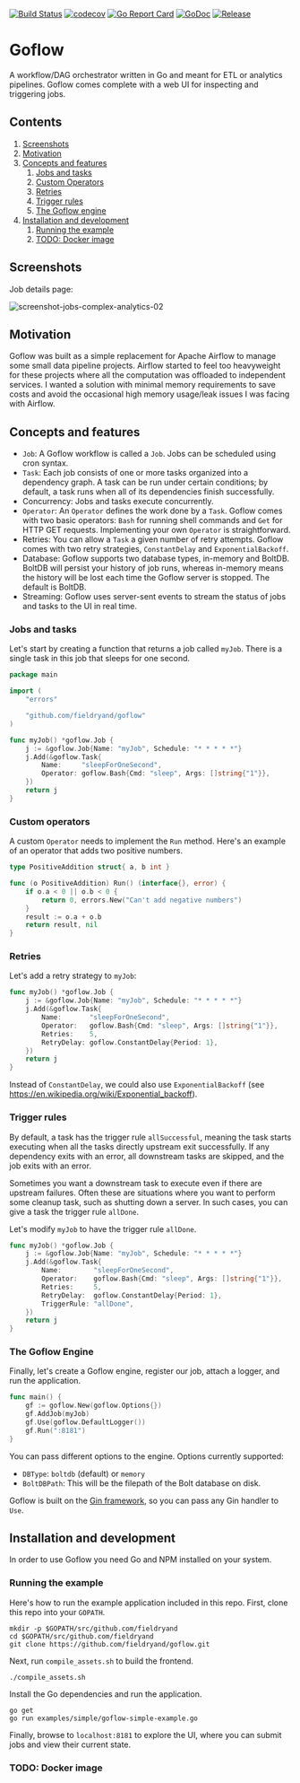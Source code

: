 [![Build Status](https://travis-ci.com/fieldryand/goflow.svg?branch=master)](https://travis-ci.com/fieldryand/goflow)
[![codecov](https://codecov.io/gh/fieldryand/goflow/branch/master/graph/badge.svg)](https://codecov.io/gh/fieldryand/goflow)
[![Go Report Card](https://goreportcard.com/badge/github.com/fieldryand/goflow)](https://goreportcard.com/report/github.com/fieldryand/goflow)
[![GoDoc](https://pkg.go.dev/badge/github.com/fieldryand/goflow?status.svg)](https://pkg.go.dev/github.com/fieldryand/goflow?tab=doc)
[![Release](https://img.shields.io/github/v/release/fieldryand/goflow)](https://github.com/fieldryand/goflow/releases)

# Goflow

A workflow/DAG orchestrator written in Go and meant for ETL or analytics pipelines. Goflow comes complete with a web UI for inspecting and triggering jobs.

## Contents

1. [Screenshots](#screenshots)
2. [Motivation](#motivation)
3. [Concepts and features](#concepts-and-features)
   1. [Jobs and tasks](#jobs-and-tasks)
   2. [Custom Operators](#custom-operators)
   3. [Retries](#retries)
   4. [Trigger rules](#trigger-rules)
   5. [The Goflow engine](#the-goflow-engine)
4. [Installation and development](#installation-and-development)
   1. [Running the example](#running-the-example)
   2. [TODO: Docker image](#todo-docker-image)

## Screenshots

Job details page:

![screenshot-jobs-complex-analytics-02](https://user-images.githubusercontent.com/3333324/120916675-3375d680-c6ab-11eb-8a28-a5adecd34512.png)

## Motivation

Goflow was built as a simple replacement for Apache Airflow to manage some small data pipeline projects. Airflow started to feel too heavyweight for these projects where all the computation was offloaded to independent services. I wanted a solution with minimal memory requirements to save costs and avoid the occasional high memory usage/leak issues I was facing with Airflow.

## Concepts and features

- `Job`: A Goflow workflow is called a `Job`. Jobs can be scheduled using cron syntax.
- `Task`: Each job consists of one or more tasks organized into a dependency graph. A task can be run under certain conditions; by default, a task runs when all of its dependencies finish successfully.
- Concurrency: Jobs and tasks execute concurrently.
- `Operator`: An `Operator` defines the work done by a `Task`. Goflow comes with two basic operators: `Bash` for running shell commands and `Get` for HTTP GET requests. Implementing your own `Operator` is straightforward.
- Retries: You can allow a `Task` a given number of retry attempts. Goflow comes with two retry strategies, `ConstantDelay` and `ExponentialBackoff`.
- Database: Goflow supports two database types, in-memory and BoltDB. BoltDB will persist your history of job runs, whereas in-memory means the history will be lost each time the Goflow server is stopped. The default is BoltDB.
- Streaming: Goflow uses server-sent events to stream the status of jobs and tasks to the UI in real time.

### Jobs and tasks

Let's start by creating a function that returns a job called `myJob`. There is a single task in this job that sleeps for one second.

```go
package main

import (
	"errors"

	"github.com/fieldryand/goflow"
)

func myJob() *goflow.Job {
	j := &goflow.Job{Name: "myJob", Schedule: "* * * * *"}
	j.Add(&goflow.Task{
		Name:     "sleepForOneSecond",
		Operator: goflow.Bash{Cmd: "sleep", Args: []string{"1"}},
	})
	return j
}
```

### Custom operators

A custom `Operator` needs to implement the `Run` method. Here's an example of an operator that adds two positive numbers.

```go
type PositiveAddition struct{ a, b int }

func (o PositiveAddition) Run() (interface{}, error) {
	if o.a < 0 || o.b < 0 {
		return 0, errors.New("Can't add negative numbers")
	}
	result := o.a + o.b
	return result, nil
}
```

### Retries

Let's add a retry strategy to `myJob`:

```go
func myJob() *goflow.Job {
	j := &goflow.Job{Name: "myJob", Schedule: "* * * * *"}
	j.Add(&goflow.Task{
		Name:       "sleepForOneSecond",
		Operator:   goflow.Bash{Cmd: "sleep", Args: []string{"1"}},
		Retries:    5,
		RetryDelay: goflow.ConstantDelay{Period: 1},
	})
	return j
}
```

Instead of `ConstantDelay`, we could also use `ExponentialBackoff` (see https://en.wikipedia.org/wiki/Exponential_backoff).

### Trigger rules

By default, a task has the trigger rule `allSuccessful`, meaning the task starts executing when all the tasks directly
upstream exit successfully. If any dependency exits with an error, all downstream tasks are skipped, and the job exits with an error.

Sometimes you want a downstream task to execute even if there are upstream failures. Often these are situations where you want
to perform some cleanup task, such as shutting down a server. In such cases, you can give a task the trigger rule `allDone`.

Let's modify `myJob` to have the trigger rule `allDone`.


```go
func myJob() *goflow.Job {
	j := &goflow.Job{Name: "myJob", Schedule: "* * * * *"}
	j.Add(&goflow.Task{
		Name:        "sleepForOneSecond",
		Operator:    goflow.Bash{Cmd: "sleep", Args: []string{"1"}},
		Retries:     5,
		RetryDelay:  goflow.ConstantDelay{Period: 1},
		TriggerRule: "allDone",
	})
	return j
}
```

### The Goflow Engine

Finally, let's create a Goflow engine, register our job, attach a logger, and run the application.

```go
func main() {
	gf := goflow.New(goflow.Options{})
	gf.AddJob(myJob)
	gf.Use(goflow.DefaultLogger())
	gf.Run(":8181")
}
```

You can pass different options to the engine. Options currently supported:
- `DBType`: `boltdb` (default) or `memory`
- `BoltDBPath`: This will be the filepath of the Bolt database on disk.

Goflow is built on the [Gin framework](https://github.com/gin-gonic/gin), so you can pass any Gin handler to `Use`.

## Installation and development

In order to use Goflow you need Go and NPM installed on your system.

### Running the example

Here's how to run the example application included in this repo. First, clone this repo into your `GOPATH`.

```shell
mkdir -p $GOPATH/src/github.com/fieldryand
cd $GOPATH/src/github.com/fieldryand
git clone https://github.com/fieldryand/goflow.git
```

Next, run `compile_assets.sh` to build the frontend.

```shell
./compile_assets.sh
```

Install the Go dependencies and run the application.

```shell
go get
go run examples/simple/goflow-simple-example.go
```

Finally, browse to `localhost:8181` to explore the UI, where you can submit jobs and view their current state.

### TODO: Docker image
